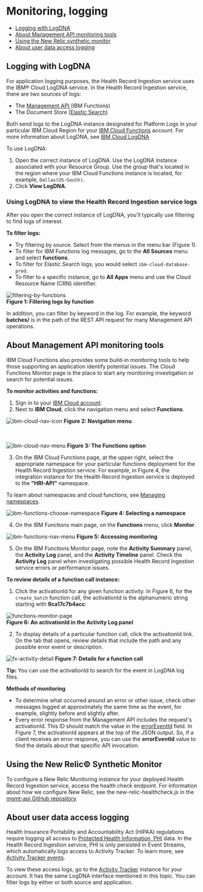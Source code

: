 # Monitoring, logging

- [Logging with LogDNA](#log-files-with-logdna)
- [About Management API monitoring tools](#about-management-api-monitoring-tools)
- [Using the New Relic synthetic monitor](#new-relic-synthetic-monitor)
- [About user data access logging](#about-user-data-access-logging)

## Logging with LogDNA  
For application logging purposes, the Health Record Ingestion service uses the IBM&reg; Cloud LogDNA service. In the Health Record Ingestion service, there are two sources of logs: 

- The [Management API ](glossary.md#management-api) (IBM Functions) 
- The Document Store [(Elastic Search)](glossary.md#elasticsearch)

Both send logs to the LogDNA instance designated for Platform Logs in your particular IBM Cloud Region for your [IBM Cloud Functions](glossary.md#ibm-cloud-functions) account. For more information about LogDNA, see [IBM Cloud LogDNA](https://cloud.ibm.com/docs/Log-Analysis-with-LogDNA)

To use LogDNA:

1. Open the correct instance of LogDNA. Use the LogDNA instance associated with your Resource Group. Use the group that's located in the region where your IBM Cloud Functions instance is located, for example, `Dallas(US-South)`.
2. Click **View LogDNA**. 

### Using LogDNA to view the Health Record Ingestion service logs
After you open the correct instance of LogDNA, you'll typically use filtering to find logs of interest. 

**To filter logs:**
- Try filtering by source. Select from the menus in the menu bar (Figure 1). 
- To filter for IBM Functions log messages, go to the **All Sources** menu and select **functions**.
- To filter for Elastic Search logs, you would select `ibm-cloud-database-prod`. 
- To filter to a specific instance, go to **All Apps** menu and use the Cloud Resource Name (CRN) identifier. 

![filtering-by-functions](assets/img/filter_by_functions.jpg)   
**Figure 1: Filtering logs by function**

In addition, you can filter by keyword in the log. For example, the keyword **batches/** is in the path of the REST API request for many Management API operations. 

## About Management API monitoring tools
IBM Cloud Functions also provides some build-in monitoring tools to help those supporting an application identify potential issues. The Cloud Functions Monitor page is the place to start any monitoring investigation or search for potential issues.

**To monitor activities and functions:**

 1. Sign in to your [IBM Cloud account](https://cloud.ibm.com/login).
 2. Next to **IBM Cloud**, click the navigation menu and select **Functions**.

![ibm-cloud-nav-icon](assets/img/ibm_cloud_nav_icon.png)
**Figure 2: Navigation menu**

<br><br>
![ibm-cloud-nav-menu](assets/img/ibm_cloud_nav_menu.png)
**Figure 3: The Functions option**

 3. On the IBM Cloud Functions page, at the upper right, select the appropriate namespace for your particular functions deployment for the Health Record Ingestion service. For example, in Figure 4, the integration instance for the Health Record Ingestion service is deployed to the **"HRI-API"** namespace. 

To learn about namespaces and cloud functions, see [Managing namespaces](https://cloud.ibm.com/docs/openwhisk?topic=openwhisk-namespaces). 

![ibm-functions-choose-namespace](assets/img/ibm_functions_choose_namespace.jpg)
**Figure 4: Selecting a namespace**

 4. On the IBM Functions main page, on the **Functions** menu, click **Monitor**.

![ibm-functions-nav-menu](assets/img/ibm_functions_nav_menu.png)
**Figure 5: Accessing monitoring**

 5. On the IBM Functions Monitor page, note the **Activity Summary** panel, the **Activity Log** panel, and the **Activity Timeline** panel. Check the **Activity Log** panel when investigating possible Health Record Ingestion service errors or performance issues.

**To review details of a function call instance:**

 1. Click the activationId for any given function activity. In Figure 6, for the `create_batch` function call, the activationId is the alphanumeric string starting with **9ca17c7b4acc**.

![functions-monitor-page](assets/img/functions_monitor_page.jpg)   
**Figure 6: An activationId in the Activity Log panel**

 2. To display details of a particular function call, click the activationId link. On the tab that opens, review details that include the path and any possible error event or description. 

![fx-activity-detail](assets/img/fx_activity_detail.jpg) 
**Figure 7: Details for a function call**

**Tip:** You can use the activationId to search for the event in LogDNA log files. 

**Methods of monitoring**

- To determine what occurred around an error or other issue, check other messages logged at approximately the same time as the event, for example, slightly before and slightly after. 
- Every error response from the Management API includes the request's activationId. This ID should match the value in the [errorEventId](https://github.com/Alvearie/hri-api-spec/tree/master/management-api/management.yml#L821) field. In Figure 7, the activationId appears at the top of the JSON output. So, if a client receives an error response, you can use the **errorEventId** value to find the details about that specific API invocation.

## Using the New Relic&copy; Synthetic Monitor
To configure a New Relic Monitoring instance for your deployed Health Record Ingestion service, access the health check endpoint. For information about how we configure New Relic, see the new-relic-healthcheck.js in the [mgmt-api GitHub repository](https://github.com/Alvearie/hri-mgmt-api/tree/master/monitors).   

## About user data access logging
Health Insurance Portability and Accountability Act (HIPAA) regulations require logging all access to [Protected Health Information, PHI](glossary.md#phi) data. In the Health Record Ingestion service, PHI is only persisted in Event Streams, which automatically logs access to Activity Tracker. To learn more, see [Activity Tracker events](https://cloud.ibm.com/docs/services/EventStreams?topic=eventstreams-at_events). 

To view these access logs, go to the [Activity Tracker](https://cloud.ibm.com/observe/activitytracker) instance for your account. It has the same LogDNA interface mentioned in this topic. You can filter logs by either or both source and application.